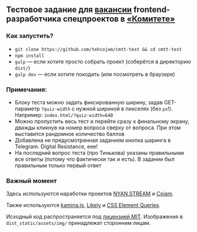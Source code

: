## Тестовое задание для [вакансии](https://vc.ru/team/65766) frontend-разработчика спецпроектов в [«Комитете»](https://cmtt.ru)

### Как запустить?

* `git clone https://github.com/tehcojam/cmtt-test && cd cmtt-test`
* `npm install`
* `gulp` — если хотите просто собрать проект (соберётся в директорию `dist/`)
* `gulp dev` — если хотите покодить (или посмотреть в браузере)

### Примечания:

* Блоку теста можно задать фиксированную ширину, задав GET-параметр `?quiz-width` с нужной шириной в пикселях (без `px`!). Например: `index.html/?quiz-width=640`
* Можно пропустить весь тест и перейти сразу к финальному экрану, дважды кликнув на номер вопроса сверху от вопроса. При этом выставится рандомное количество баллов
* Добавлена не предусмотренная заданием кнопка шаринга в Telegram. Digital Resistance, еее!
* На последний вопрос теста (про Тинькова) указаны правильными все ответы (потому что фактически так и есть). В задании был правильным только первый ответ

### Важный момент

Здесь используются наработки проектов [NYAN.STREAM](https://github.com/nyanstream) и [Cojam](https://github.com/cojamru).  

Также используются [kamina.js](https://github.com/tehcojam/kamina-js), [Likely](https://github.com/valerypatorius/Likely) и [CSS Element Queries](https://github.com/marcj/css-element-queries).  

Исходный код распространяется под [лицензией MIT](LICENSE). Изображения в `dist_static/assets/img/` принадлежат сторонним лицам.
